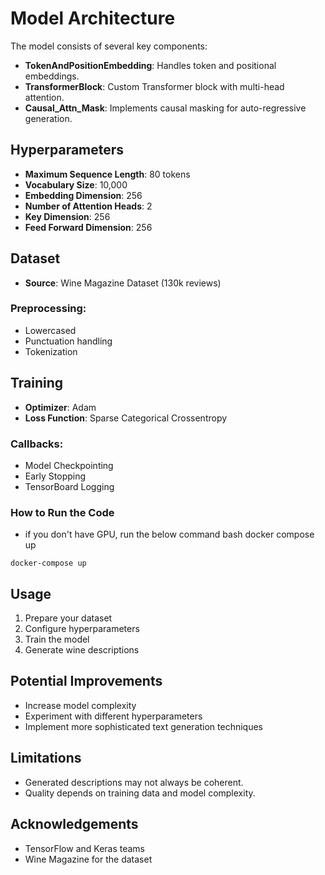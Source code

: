 # Model Architecture

The model consists of several key components:

- **TokenAndPositionEmbedding**: Handles token and positional embeddings.
- **TransformerBlock**: Custom Transformer block with multi-head attention.
- **Causal_Attn_Mask**: Implements causal masking for auto-regressive generation.

## Hyperparameters

- **Maximum Sequence Length**: 80 tokens
- **Vocabulary Size**: 10,000
- **Embedding Dimension**: 256
- **Number of Attention Heads**: 2
- **Key Dimension**: 256
- **Feed Forward Dimension**: 256

## Dataset

- **Source**: Wine Magazine Dataset (130k reviews)
  
### Preprocessing:
- Lowercased
- Punctuation handling
- Tokenization

## Training

- **Optimizer**: Adam
- **Loss Function**: Sparse Categorical Crossentropy

### Callbacks:
- Model Checkpointing
- Early Stopping
- TensorBoard Logging
### How to Run the Code
- if you don't have GPU, run the below command
bash
  docker compose up


```docker-compose up ``` 
## Usage

1. Prepare your dataset
2. Configure hyperparameters
3. Train the model
4. Generate wine descriptions

## Potential Improvements

- Increase model complexity
- Experiment with different hyperparameters
- Implement more sophisticated text generation techniques

## Limitations

- Generated descriptions may not always be coherent.
- Quality depends on training data and model complexity.

## Acknowledgements

- TensorFlow and Keras teams
- Wine Magazine for the dataset
